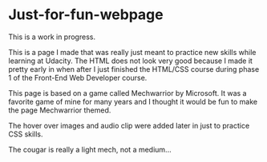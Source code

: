 # Just-for-fun-webpage
This is a work in progress.

This is a page I made that was really just meant to practice new skills while learning at Udacity. The HTML does not look very good because I made it pretty early in when after I just finished the HTML/CSS course during phase 1 of the Front-End Web Developer course.

This page is based on a game called Mechwarrior by Microsoft. It was a favorite game of mine for many years and I thought it would be fun to make the page Mechwarrior themed.

The hover over images and audio clip were added later in just to practice CSS skills.

The cougar is really a light mech, not a medium...
